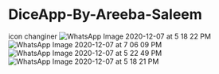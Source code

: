 # DiceApp-By-Areeba-Saleem
icon changiner
![WhatsApp Image 2020-12-07 at 5 18 22 PM](https://user-images.githubusercontent.com/72099262/101351244-86b4cb00-38ba-11eb-931b-ff93cb65b88a.jpeg)
![WhatsApp Image 2020-12-07 at 7 06 09 PM](https://user-images.githubusercontent.com/72099262/101356507-5e30cf00-38c2-11eb-813d-513abdea7ba0.jpeg)
![WhatsApp Image 2020-12-07 at 5 22 49 PM](https://user-images.githubusercontent.com/72099262/101356634-8fa99a80-38c2-11eb-86a8-330b5ed76cc7.jpeg)
![WhatsApp Image 2020-12-07 at 5 18 21 PM](https://user-images.githubusercontent.com/72099262/101356639-91735e00-38c2-11eb-881a-a2633ef31f68.jpeg)
